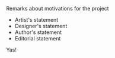 Remarks about motivations for the project 

* Artist's statement 
* Designer's statement 
* Author's statement 
* Editorial statement 

Yas! 
